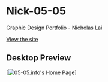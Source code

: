 # Nick-05-05

Graphic Design Portfolio - Nicholas Lai

[View the site](https://05-05.info)

## Desktop Preview

[![05-05.info's Home Page](https://res.cloudinary.com/dqhe5ks7u/image/upload/v1543878830/Nick%2005-05/screenshots/ss_home_page.png)]
